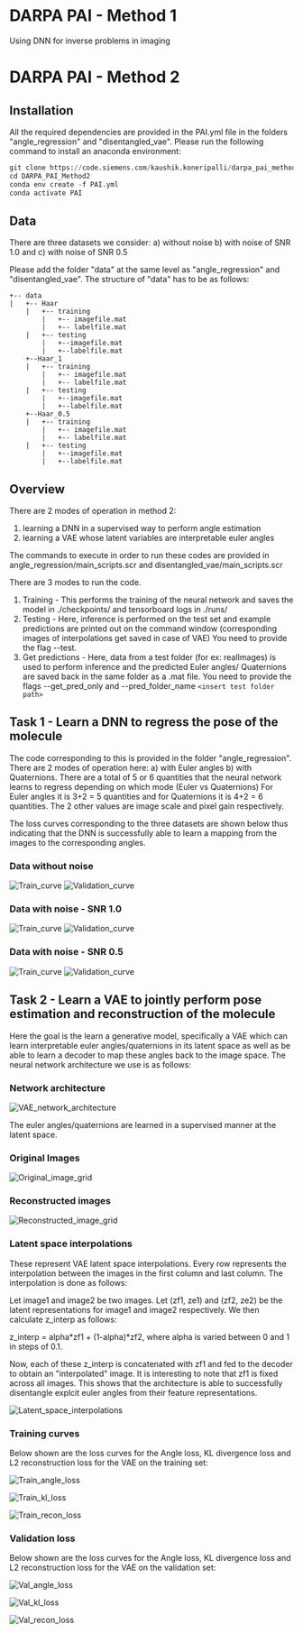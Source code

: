 # DARPA PAI - Method 1
Using DNN for inverse problems in imaging

# DARPA PAI - Method 2

## Installation

All the required dependencies are provided in the PAI.yml file in the folders "angle_regression" and "disentangled_vae". Please run the following command to install an anaconda environment: 
```python
git clone https://code.siemens.com/kaushik.koneripalli/darpa_pai_method2.git
cd DARPA_PAI_Method2
conda env create -f PAI.yml
conda activate PAI
```
## Data 

There are three datasets we consider: a) without noise b) with noise of SNR 1.0 and c) with noise of SNR 0.5

Please add the folder "data" at the same level as "angle_regression" and "disentangled_vae". The structure of "data" has to be as follows: 
```
+-- data
|   +-- Haar
    |   +-- training
        |   +-- imagefile.mat
        |   +-- labelfile.mat
    |   +-- testing
        |   +--imagefile.mat
        |   +--labelfile.mat
    +--Haar_1
    |   +-- training
        |   +-- imagefile.mat
        |   +-- labelfile.mat
    |   +-- testing
        |   +--imagefile.mat
        |   +--labelfile.mat
    +--Haar_0.5
    |   +-- training
        |   +-- imagefile.mat
        |   +-- labelfile.mat
    |   +-- testing
        |   +--imagefile.mat
        |   +--labelfile.mat
```      
      
## Overview 

There are 2 modes of operation in method 2: 
1.  learning a DNN in a supervised way to perform angle estimation
2.  learning a VAE whose latent variables are interpretable euler angles

The commands to execute in order to run these codes are provided in angle_regression/main_scripts.scr and disentangled_vae/main_scripts.scr

There are 3 modes to run the code. 
1.  Training - This performs the training of the neural network and saves the model in ./checkpoints/ and tensorboard logs in ./runs/
2.  Testing - Here, inference is performed on the test set and example predictions are printed out on the command window (corresponding images of interpolations get saved in case of VAE)
              You need to provide the flag --test. 
3.  Get predictions - Here, data from a test folder (for ex: realImages) is used to perform inference and the predicted Euler angles/ Quaternions are saved back in the same folder as a .mat file.
                      You need to provide the flags --get_pred_only and --pred_folder_name `<insert test folder path>`


## Task 1 - Learn a DNN to regress the pose of the molecule

The code corresponding to this is provided in the folder "angle_regression". There are 2 modes of operation here: a) with Euler angles b) with Quaternions.
There are a total of 5 or 6 quantities that the neural network learns to regress depending on which mode (Euler vs Quaternions)
For Euler angles it is 3+2 = 5 quantities and for Quaternions it is 4+2 = 6 quantities. The 2 other values are image scale and pixel gain respectively. 

The loss curves corresponding to the three datasets are shown below thus indicating that the DNN is successfully able to learn a mapping from the images to the corresponding angles.

### Data without noise
![Train_curve](https://code.siemens.com/kaushik.koneripalli/darpa_pai_method2/-/blob/master/angle_regression/outputs/Haar/train_loss.png)
![Validation_curve](https://code.siemens.com/kaushik.koneripalli/darpa_pai_method2/-/blob/master/angle_regression/outputs/Haar/val_loss.png)
### Data with noise - SNR 1.0
![Train_curve](https://code.siemens.com/kaushik.koneripalli/darpa_pai_method2/-/blob/master/angle_regression/outputs/Haar_1/train_loss.png)
![Validation_curve](https://code.siemens.com/kaushik.koneripalli/darpa_pai_method2/-/blob/master/angle_regression/outputs/Haar_1/val_loss.png)
### Data with noise - SNR 0.5
![Train_curve](https://code.siemens.com/kaushik.koneripalli/darpa_pai_method2/-/blob/master/angle_regression/outputs/Haar_0.5/train_loss.png)
![Validation_curve](https://code.siemens.com/kaushik.koneripalli/darpa_pai_method2/-/blob/master/angle_regression/outputs/Haar_0.5/val_loss.png)

## Task 2 - Learn a VAE to jointly perform pose estimation and reconstruction of the molecule

Here the goal is the learn a generative model, specifically a VAE which can learn interpretable euler angles/quaternions in its latent space as well as be able to learn a decoder to map these angles back to the image space. 
The neural network architecture we use is as follows: 
### Network architecture 
![VAE_network_architecture](https://code.siemens.com/kaushik.koneripalli/darpa_pai_method2/-/blob/master/disentangled_vae/vae_arch.png)

The euler angles/quaternions are learned in a supervised manner at the latent space. 
### Original Images
![Original_image_grid](https://code.siemens.com/kaushik.koneripalli/darpa_pai_method2/-/blob/master/disentangled_vae/outputs/org_image.png)

### Reconstructed images
![Reconstructed_image_grid](https://code.siemens.com/kaushik.koneripalli/darpa_pai_method2/-/blob/master/disentangled_vae/outputs/vae_recon.png)

### Latent space interpolations
These represent VAE latent space interpolations. Every row represents the interpolation between the images in the first column and last column. The interpolation is done as follows: 

Let image1 and image2 be two images. Let (zf1, ze1) and (zf2, ze2) be the latent representations for image1 and image2 respectively. We then calculate z_interp as follows:

z_interp = alpha*zf1 + (1-alpha)*zf2, where alpha is varied between 0 and 1 in steps of 0.1. 

Now, each of these z_interp is concatenated with zf1 and fed to the decoder to obtain an "interpolated" image. It is interesting to note that zf1 is fixed across all images. 
This shows that the architecture is able to successfully disentangle explcit euler angles from their feature representations. 


![Latent_space_interpolations](https://code.siemens.com/kaushik.koneripalli/darpa_pai_method2/-/blob/master/disentangled_vae/outputs/interpolations.png)

### Training curves
Below shown are the loss curves for the Angle loss, KL divergence loss and L2 reconstruction loss for the VAE on the training set:

![Train_angle_loss](https://code.siemens.com/kaushik.koneripalli/darpa_pai_method2/-/blob/master/disentangled_vae/outputs/train_angle_loss.png)

![Train_kl_loss](https://code.siemens.com/kaushik.koneripalli/darpa_pai_method2/-/blob/master/disentangled_vae/outputs/train_kl_loss.png)

![Train_recon_loss](https://code.siemens.com/kaushik.koneripalli/darpa_pai_method2/-/blob/master/disentangled_vae/outputs/train_recon_loss.png)

### Validation loss
Below shown are the loss curves for the Angle loss, KL divergence loss and L2 reconstruction loss for the VAE on the validation set:

![Val_angle_loss](https://code.siemens.com/kaushik.koneripalli/darpa_pai_method2/-/blob/master/disentangled_vae/outputs/val_angle_loss.png)

![Val_kl_loss](https://code.siemens.com/kaushik.koneripalli/darpa_pai_method2/-/blob/master/disentangled_vae/outputs/val_kl_loss.png)

![Val_recon_loss](https://code.siemens.com/kaushik.koneripalli/darpa_pai_method2/-/blob/master/disentangled_vae/outputs/val_recon_loss.png)
